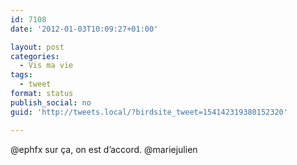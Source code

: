 ```yaml
---
id: 7108
date: '2012-01-03T10:09:27+01:00'

layout: post
categories:
  - Vis ma vie
tags:
  - tweet
format: status
publish_social: no
guid: 'http://tweets.local/?birdsite_tweet=154142319380152320'

---
```


@ephfx sur ça, on est d’accord. @mariejulien